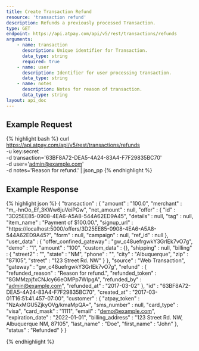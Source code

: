```yaml
---
title: Create Transaction Refund
resource: 'transaction refund'
description: Refunds a previously processed Transaction.
type: GET
endpoint: https://api.atpay.com/api/v5/rest/transactions/refunds
arguments:
    - name: transaction
      description: Unique identifier for Transaction.
      data_type: string
      required: true
    - name: user
      description: Identifier for user processing transaction.
      data_type: string
    - name: notes
      description: Notes for reason of transaction.
      data_type: string
layout: api_doc
---
```


## Example Request
{% highlight bash %}
curl https://api.atpay.com/api/v5/rest/transactions/refunds \
  -u key:secret \
  -d transaction='63BF8A72-DEA5-4A24-83A4-F7F29835BC70' \
  -d user='admin@example.com' \
  -d notes='Reason for refund.' | json_pp
{% endhighlight %}

## Example Response
{% highlight json %}
{
   "transaction" : {
      "amount" : "100.0",
      "merchant" : "m_-hnOo_Ef_3KWw6juVeiPGw",
      "net_amount" : null,
      "offer" : {
         "id" : "3D25EE85-0908-4EA6-A5A8-544A62ED9A45",
         "details" : null,
         "tag" : null,
         "item_name" : "Payment of $100.00.",
         "signup_url" : "https://localhost:5000/offers/3D25EE85-0908-4EA6-A5A8-544A62ED9A45?",
         "form" : null,
         "campaign" : null,
         "ref_id" : null
      },
      "user_data" : {
         "offer_confined_gateway" : "gw_c48uefrgwkY3GrlEk7vO7g",
         "demo" : "1",
         "amount" : "100",
         "custom_data" : {},
         "shipping" : null,
         "billing" : {
            "street2" : "",
            "state" : "NM",
            "phone" : "",
            "city" : "Albuquerque",
            "zip" : "87105",
            "street" : "123 Street Rd. NW"
         }
      },
      "source" : "Web Transaction",
      "gateway" : "gw_c48uefrgwkY3GrlEk7vO7g",
      "refund" : {
         "refunded_reason" : "Reason for refund.",
         "refunded_token" : "8GMMzpjfxCNJcy66eOMPp7WIpgA",
         "refunded_by" : "admin@example.com",
         "refunded_at" : "2017-03-02"
      },
      "id" : "63BF8A72-DEA5-4A24-83A4-F7F29835BC70",
      "created_at" : "2017-03-01T16:51:41.457-07:00",
      "customer" : {
         "atpay_token" : "NzAxMGU5ZjkyOVg/kmaMpQA=",
         "sms_number" : null,
         "card_type" : "visa",
         "card_mask" : "1111",
         "email" : "demo@example.com",
         "expiration_date" : "2022-01-01",
         "billing_address" : "123 Street Rd. NW, Albuquerque NM, 87105",
         "last_name" : "Doe",
         "first_name" : "John"
      },
      "status" : "Refunded"
   }
}

{% endhighlight %}
